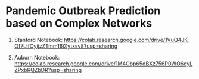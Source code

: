 # Pandemic Outbreak Prediction based on Complex Networks

1. Stanford Notebook: https://colab.research.google.com/drive/1VuQ4JK-Qf7LtfOyijzZTmm16iXytxsv8?usp=sharing

2. Auburn Notebook: https://colab.research.google.com/drive/1M4Obp65dBXz756P0WO6oyLZPxbRQZbDR?usp=sharing

